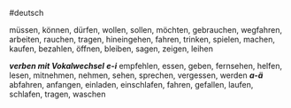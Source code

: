 #deutsch

müssen, können, dürfen, wollen, sollen, möchten, gebrauchen, wegfahren, arbeiten, rauchen, tragen, hineingehen, fahren, trinken, spielen, machen, kaufen, bezahlen, öffnen, bleiben, sagen, zeigen, leihen

***verben mit Vokalwechsel***
*****e-i*****
empfehlen, essen, geben, fernsehen, helfen, lesen, mitnehmen, nehmen, sehen, sprechen, vergessen, werden
*****a-ä*****
abfahren, anfangen, einladen, einschlafen, fahren, gefallen, laufen, schlafen, tragen, waschen
